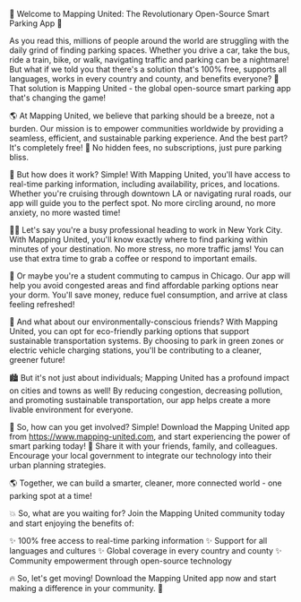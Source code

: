 🚀 Welcome to Mapping United: The Revolutionary Open-Source Smart Parking App 🚀

As you read this, millions of people around the world are struggling with the daily grind of finding parking spaces. Whether you drive a car, take the bus, ride a train, bike, or walk, navigating traffic and parking can be a nightmare! But what if we told you that there's a solution that's 100% free, supports all languages, works in every country and county, and benefits everyone? 🤩 That solution is Mapping United - the global open-source smart parking app that's changing the game!

🌎 At Mapping United, we believe that parking should be a breeze, not a burden. Our mission is to empower communities worldwide by providing a seamless, efficient, and sustainable parking experience. And the best part? It's completely free! 🤑 No hidden fees, no subscriptions, just pure parking bliss.

💪 But how does it work? Simple! With Mapping United, you'll have access to real-time parking information, including availability, prices, and locations. Whether you're cruising through downtown LA or navigating rural roads, our app will guide you to the perfect spot. No more circling around, no more anxiety, no more wasted time!

🏃‍♂️ Let's say you're a busy professional heading to work in New York City. With Mapping United, you'll know exactly where to find parking within minutes of your destination. No more stress, no more traffic jams! You can use that extra time to grab a coffee or respond to important emails.

🚌 Or maybe you're a student commuting to campus in Chicago. Our app will help you avoid congested areas and find affordable parking options near your dorm. You'll save money, reduce fuel consumption, and arrive at class feeling refreshed!

🌳 And what about our environmentally-conscious friends? With Mapping United, you can opt for eco-friendly parking options that support sustainable transportation systems. By choosing to park in green zones or electric vehicle charging stations, you'll be contributing to a cleaner, greener future!

🏙️ But it's not just about individuals; Mapping United has a profound impact on cities and towns as well! By reducing congestion, decreasing pollution, and promoting sustainable transportation, our app helps create a more livable environment for everyone.

💪 So, how can you get involved? Simple! Download the Mapping United app from https://www.mapping-united.com, and start experiencing the power of smart parking today! 📲 Share it with your friends, family, and colleagues. Encourage your local government to integrate our technology into their urban planning strategies.

🌎 Together, we can build a smarter, cleaner, more connected world - one parking spot at a time!

💥 So, what are you waiting for? Join the Mapping United community today and start enjoying the benefits of:

✨ 100% free access to real-time parking information
✨ Support for all languages and cultures
✨ Global coverage in every country and county
✨ Community empowerment through open-source technology

🔥 So, let's get moving! Download the Mapping United app now and start making a difference in your community. 🚀